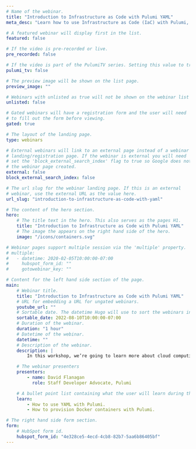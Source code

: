 ```yaml
---
# Name of the webinar.
title: "Introduction to Infrastructure as Code with Pulumi YAML"
meta_desc: "Learn how to use Infrastructure as Code (IaC) with Pulumi, using Docker, and YAML. This is an on-demand workshop. Source code available."

# A featured webinar will display first in the list.
featured: false

# If the video is pre-recorded or live.
pre_recorded: false

# If the video is part of the PulumiTV series. Setting this value to true will list the video in the "PulumiTV" section.
pulumi_tv: false

# The preview image will be shown on the list page.
preview_image: ""

# Webinars with unlisted as true will not be shown on the webinar list
unlisted: false

# Gated webinars will have a registration form and the user will need
# to fill out the form before viewing.
gated: true

# The layout of the landing page.
type: webinars

# External webinars will link to an external page instead of a webinar
# landing/registration page. If the webinar is external you will need
# set the 'block_external_search_index' flag to true so Google does not index
# the webinar page created.
external: false
block_external_search_index: false

# The url slug for the webinar landing page. If this is an external
# webinar, use the external URL as the value here.
url_slug: "introduction-to-infrastructure-as-code-with-yaml"

# The content of the hero section.
hero:
    # The title text in the hero. This also serves as the pages H1.
    title: "Introduction to Infrastructure as Code with Pulumi YAML"
    # The image the appears on the right hand side of the hero.
    image: "/icons/containers.svg"

# Webinar pages support multiple session via the 'multiple' property.
# multiple:
#   - datetime: 2020-02-05T10:00:00-07:00
#     hubspot_form_id: ""
#     gotowebinar_key: ""

# Content for the left hand side section of the page.
main:
    # Webinar title.
    title: "Introduction to Infrastructure as Code with Pulumi YAML"
    # URL for embedding a URL for ungated webinars.
    youtube_url: ""
    # Sortable date. The datetime Hugo will use to sort the webinars in date order.
    sortable_date: 2022-08-10T10:00:00-07:00
    # Duration of the webinar.
    duration: "1 hour"
    # Datetime of the webinar.
    datetime: ""
    # Description of the webinar.
    description: |
        In this workshop, we’re going to learn more about cloud computing and Infrastructure as Code by exploring how to use Pulumi to build, configure, and deploy a real-life, modern application using Docker. We will create a frontend, a backend, and a database to deploy the Pulumipus Boba Tea Shop, and along the way, learn more about how Pulumi works to make managing all of these different moving pieces a little bit less painful!

    # The webinar presenters
    presenters:
        - name: David Flanagan
          role: Staff Developer Advocate, Pulumi

    # A bullet point list containing what the user will learn during the webinar.
    learn:
        - How to use YAML with Pulumi.
        - How to provision Docker containers with Pulumi.

# The right hand side form section.
form:
    # HubSpot form id.
    hubspot_form_id: "4e328ce5-4ecd-4cb8-82b7-5aa6b86405bf"
---
```

